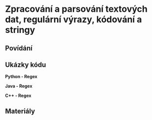 Zpracování a parsování textových dat, regulární výrazy, kódování a stringy
===

Povídání
---

Ukázky kódu
---

**Python - Regex**

**Java - Regex**

**C++ - Regex**

Materiály
---
